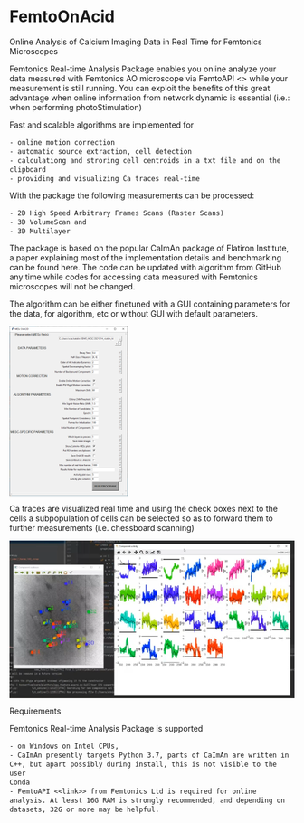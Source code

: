 # FemtoOnAcid
Online Analysis of Calcium Imaging Data in Real Time for Femtonics Microscopes


Femtonics Real-time Analysis Package enables you online analyze your data measured with Femtonics AO microscope via FemtoAPI <<link>> while your measurement is still running. You can exploit the benefits of this great advantage when online information from network dynamic is essential (i.e.: when performing photoStimulation)

Fast and scalable algorithms are implemented for

    - online motion correction
    - automatic source extraction, cell detection
    - calculationg and stroring cell centroids in a txt file and on the clipboard
    - providing and visualizing Ca traces real-time

With the package the following measurements can be processed:

    - 2D High Speed Arbitrary Frames Scans (Raster Scans)
    - 3D VolumeScan and
    - 3D Multilayer 

The package is based on the popular CaImAn package of Flatiron Institute, a paper explaining most of the implementation details and benchmarking can be found here. The code can be updated with algorithm from GitHub any time while codes for accessing data measured with Femtonics microscopes will not be changed.

The algorithm can be either finetuned with a GUI containing parameters for the data, for algorithm, etc or without GUI with default parameters.

<img src="https://github.com/Kata5/FemtoOnAcid/blob/main/images/image02.png" align="center">

Ca traces are visualized real time and using the check boxes next to the cells a subpopulation of cells can be selected so as to forward them to further measurements (i.e. chessboard scanning)

<img src="https://github.com/Kata5/FemtoOnAcid/blob/main/images/image01.png" align="center">

Requirements

Femtonics Real-time Analysis Package is supported

    - on Windows on Intel CPUs,
    - CaImAn presently targets Python 3.7, parts of CaImAn are written in C++, but apart possibly during install, this is not visible to the user
    Conda
    - FemtoAPI <<link>> from Femtonics Ltd is required for online analysis. At least 16G RAM is strongly recommended, and depending on datasets, 32G or more may be helpful.
